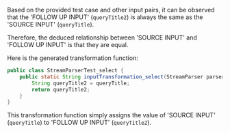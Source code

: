 Based on the provided test case and other input pairs, it can be observed that the 'FOLLOW UP INPUT' (`queryTitle2`) is always the same as the 'SOURCE INPUT' (`queryTitle`).

Therefore, the deduced relationship between 'SOURCE INPUT' and 'FOLLOW UP INPUT' is that they are equal.

Here is the generated transformation function:

```java
public class StreamParserTest_select {
    public static String inputTransformation_select(StreamParser parser, String queryTitle) throws IOException  {
        String queryTitle2 = queryTitle;
        return queryTitle2;
    }
}
```

This transformation function simply assigns the value of 'SOURCE INPUT' (`queryTitle`) to 'FOLLOW UP INPUT' (`queryTitle2`).